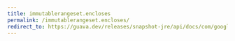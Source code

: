 ```yaml
---
title: immutablerangeset.encloses
permalink: /immutablerangeset.encloses/
redirect_to: https://guava.dev/releases/snapshot-jre/api/docs/com/google/common/collect/ImmutableRangeSet.html#encloses-com.google.common.collect.Range-
---
```

